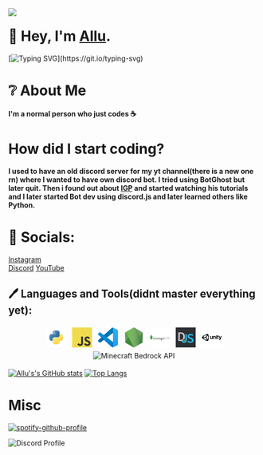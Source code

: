 <img align='left' src='https://uxwing.com/wp-content/themes/uxwing/download/nature-and-environment/leaf-green-color-icon.svg' width='30%'/> 


# 👋 Hey, I'm [Allu](https://youtube.com/@AlluXD).
[![Typing SVG](https://readme-typing-svg.herokuapp.com?font=Noto+Sans&pause=1000&color=22C0F7&center=true&vCenter=true&width=435&lines=I'm+an+intermediate+bot+developer.)](https://git.io/typing-svg)



# ❔ About Me

**I'm a normal person who just codes ☕**

# **How did I start coding?**
 ****I used to have an old discord server for my yt channel(there is a new one rn) where I wanted to have own discord bot. I tried using BotGhost but later quit. Then i found out about [IGP](https://github.com/ImagineGamingPlay) and started watching his tutorials and I later started Bot dev using discord.js and later learned others like Python.****



# 📩 Socials:
[Instagram](https://instagram.com/@axluxd_)  
[Discord](https://discord.gg/ymEV264K)
[YouTube](https://youtube.com/@alluxd)






## 🖊️ Languages and Tools(didnt master everything yet):
<p align="center">
<img src="https://raw.githubusercontent.com/github/explore/80688e429a7d4ef2fca1e82350fe8e3517d3494d/topics/python/python.png" alt="Python" height="40" style="vertical-align:top; margin:4px">
<img src="https://raw.githubusercontent.com/github/explore/80688e429a7d4ef2fca1e82350fe8e3517d3494d/topics/javascript/javascript.png" alt="JavaScript" height="40" style="vertical-align:top; margin:4px">
<img src="https://raw.githubusercontent.com/github/explore/80688e429a7d4ef2fca1e82350fe8e3517d3494d/topics/visual-studio-code/visual-studio-code.png" alt="VS Code" height="40" style="vertical-align:top; margin:4px">
 <img src="https://raw.githubusercontent.com/github/explore/80688e429a7d4ef2fca1e82350fe8e3517d3494d/topics/nodejs/nodejs.png" alt="Node.js" height="40" style="vertical-align:top; margin:4px">
 <img src="https://raw.githubusercontent.com/github/explore/80688e429a7d4ef2fca1e82350fe8e3517d3494d/topics/mongodb/mongodb.png" alt="MongoDB" height="40" style="vertical-align:top; margin:4px">
  <img src="https://raw.githubusercontent.com/github/explore/888aa7196bdda1de09e848148fc5929ccfe49ab6/topics/discord-js/discord-js.png" alt="Discord.js" height="40" style="vertical-align:top; margin:4px">
 <img src="https://raw.githubusercontent.com/github/explore/888aa7196bdda1de09e848148fc5929ccfe49ab6/topics/unity/unity.png" alt="Unity<" height="40" style="vertical-align:top; margin:4px">
<img src="https://w7.pngwing.com/pngs/390/873/png-transparent-minecraft-mods-bedrock-bedrock-angle-monochrome-video-game-thumbnail.png" alt="Minecraft Bedrock API" height="40" style="vertical-align:top; margin:4px">
 
 [![Allu's's GitHub stats](https://github-readme-stats.vercel.app/api?username=alluplayzz&theme=radical)](https://github.com/anuraghazra/github-readme-stats)
 [![Top Langs](https://github-readme-stats.vercel.app/api/top-langs/?username=alluplayzz&theme=radical)](https://github.com/anuraghazra/github-readme-stats)
 
 
 
 
 # Misc
 


[![spotify-github-profile](https://spotify-github-profile.vercel.app/api/view?uid=313lsruvtahbpnrotgi3zupls3be&cover_image=true&theme=default&show_offline=false&background_color=121212&bar_color_cover=false)](https://github.com/kittinan/spotify-github-profile)

 <img title="Discord Profile" src="https://discord.c99.nl/widget/theme-1/1038072204916686879.png">
